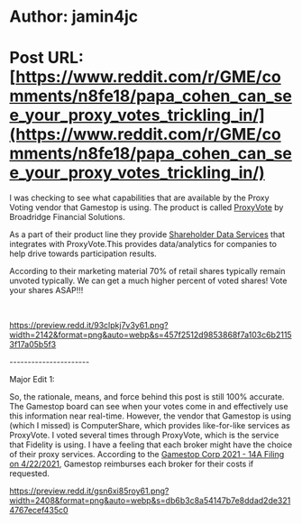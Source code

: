 # Author: jamin4jc
# Post URL: [https://www.reddit.com/r/GME/comments/n8fe18/papa_cohen_can_see_your_proxy_votes_trickling_in/](https://www.reddit.com/r/GME/comments/n8fe18/papa_cohen_can_see_your_proxy_votes_trickling_in/)


I was checking to see what capabilities that are available by the Proxy Voting vendor that Gamestop is using. The product is called [ProxyVote](https://www.broadridge.com/financial-services/corporate-issuer/issuer/build-your-brand-and-engage-shareholders/proxyvote) by Broadridge Financial Solutions.

As a part of their product line they provide [Shareholder Data Services](https://www.broadridge.com/financial-services/corporate-issuer/issuer/build-your-brand-and-engage-shareholders/shareholder-data-services) that integrates with ProxyVote.This provides data/analytics for companies to help drive towards participation results.

According to their marketing material 70% of retail shares typically remain unvoted typically.  We can get a much higher percent of voted shares!  Vote your shares ASAP!!!

&#x200B;

https://preview.redd.it/93clpkj7v3y61.png?width=2142&format=png&auto=webp&s=457f2512d9853868f7a103c6b21153f17a05b5f3

\----------------------

Major Edit 1:

So, the rationale, means, and force behind this post is still 100% accurate.  The Gamestop board can see when your votes come in and effectively use this information near real-time.  However, the vendor that Gamestop is using (which I missed) is ComputerShare, which provides like-for-like services as ProxyVote.  I voted several times through ProxyVote, which is the service that Fidelity is using.  I have a feeling that each broker might have the choice of their proxy services.  According to the [Gamestop Corp 2021 - 14A Filing on 4/22/2021](https://sec.report/Document/0001193125-21-126940/#toc122967_28), Gamestop reimburses each broker for their costs if requested.

https://preview.redd.it/gsn6xi85roy61.png?width=2408&format=png&auto=webp&s=db6b3c8a54147b7e8ddad2de3214767ecef435c0